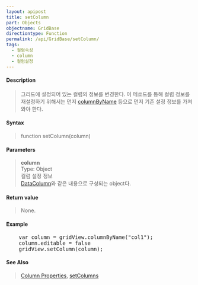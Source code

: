 ```yaml
---
layout: apipost
title: setColumn
part: Objects
objectname: GridBase
directiontype: Function
permalink: /api/GridBase/setColumn/
tags:
  - 컬럼속성
  - column
  - 컬럼설정
---
```



#### Description

> 그리드에 설정되어 있는 컬럼의 정보를 변경한다.
> 이 메쏘드를 통해 컬럼 정보를 재설정하기 위해서는 먼저 [columnByName](/api/GridBase/columnByName/) 등으로 먼저
> 기존 설정 정보를 가져와야 한다.

#### Syntax

> function setColumn(column)

#### Parameters

> **column**  
> Type: Object  
> 컬럼 설정 정보  
> [DataColumn](/api/types/DataColumn/)와 같은 내용으로 구성되는 object다.  

#### Return value

> None.

#### Example

<pre class="prettyprint">
    var column = gridView.columnByName("col1");
    column.editable = false
    gridView.setColumn(column);
</pre>

#### See Also
> [Column Properties](http://demo.realgrid.com/Demo/ColumnProperties), [setColumns](/api/GridBase/setColumns)
